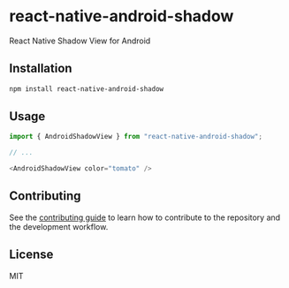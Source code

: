 # react-native-android-shadow

React Native Shadow View for Android

## Installation

```sh
npm install react-native-android-shadow
```

## Usage

```js
import { AndroidShadowView } from "react-native-android-shadow";

// ...

<AndroidShadowView color="tomato" />
```

## Contributing

See the [contributing guide](CONTRIBUTING.md) to learn how to contribute to the repository and the development workflow.

## License

MIT
